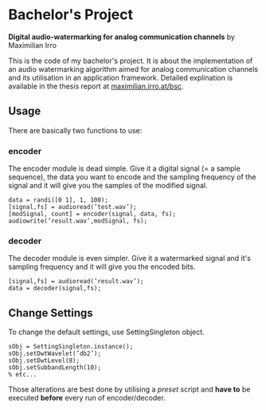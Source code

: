 # Bachelor's Project

**Digital audio-watermarking for analog communication channels** by Maximilian Irro

This is the code of my bachelor's project. It is about the implementation of an audio watermarking algorithm aimed for analog communication channels and its utilisation in an application framework. Detailed explination is available in the thesis report at [maximilian.irro.at/bsc](http://maximilian.irro.at/bsc).

## Usage

There are basically two functions to use:

### encoder

The encoder module is dead simple. Give it a digital signal (= a sample sequence), the data you want to encode and the sampling frequency of the signal and it will give you the samples of the modified signal.

	data = randi([0 1], 1, 100);  
	[signal,fs] = audioread(’test.wav’);  
	[modSignal, count] = encoder(signal, data, fs);  
	audiowrite(’result.wav’,modSignal, fs);
	
### decoder 

The decoder module is even simpler. Give it a watermarked signal and it's sampling frequency and it will give you the encoded bits.

	[signal,fs] = audioread(’result.wav’);  
	data = decoder(signal,fs);
	
## Change Settings

To change the default settings, use SettingSingleton object. 

	sObj = SettingSingleton.instance();  
	sObj.setDwtWavelet(’db2’);  
	sObj.setDwtLevel(8);  
	sObj.setSubbandLength(10);  
	% etc...
	
Those alterations are best done by utilising a *preset* script and **have to** be executed **before** every run of encoder/decoder.
